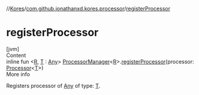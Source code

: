 //[Kores](../index.md)/[com.github.jonathanxd.kores.processor](index.md)/[registerProcessor](register-processor.md)



# registerProcessor  
[jvm]  
Content  
inline fun <[R](register-processor.md), [T](register-processor.md) : [Any](https://kotlinlang.org/api/latest/jvm/stdlib/kotlin/-any/index.html)> [ProcessorManager](-processor-manager/index.md)<[R](register-processor.md)>.[registerProcessor](register-processor.md)(processor: [Processor](-processor/index.md)<[T](register-processor.md)>)  
More info  


Registers processor of [Any](https://kotlinlang.org/api/latest/jvm/stdlib/kotlin/-any/index.html) of type: [T](register-processor.md).

  




